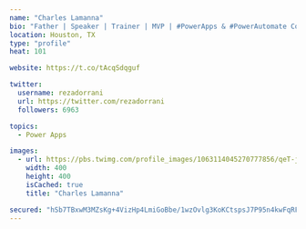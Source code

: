 ```yaml
---
name: "Charles Lamanna"
bio: "Father | Speaker | Trainer | MVP | #PowerApps & #PowerAutomate Community Super User | YouTuber Right-pointing triangle http://youtube.com/c/rezadorrani | Learn - Share - Clockwise rightwards and leftwards open circle arrows"
location: Houston, TX
type: "profile"
heat: 101

website: https://t.co/tAcqSdqguf

twitter:
  username: rezadorrani
  url: https://twitter.com/rezadorrani
  followers: 6963

topics:
  - Power Apps

images:
  - url: https://pbs.twimg.com/profile_images/1063114045270777856/qeT-jpWr_400x400.jpg
    width: 400
    height: 400
    isCached: true
    title: "Charles Lamanna"

secured: "hSb7TBxwM3MZsKg+4VizHp4LmiGoBbe/1wzOvlg3KoKCtspsJ7P95n4kwFqRF5fq85VmV/XH+zqtYjujgNK4mrkTmBI1Caob5tK04SecYR+gpux897wRdnOl2opOdzJer77y6m/tBeeqsAYfwrRzJEUiRBoRxoQDzMeoMQL1yIkUbuk3St0o+4Q5USNV+2YQR2TdpZ5MrWLZwkhadvA+RSsxcRzg7dNSdLyKNWl4eakUyfqJ54GWyEbAKLC/k6omZS6mRxIszy7rLX9RoP7PdQE+9MwSPjZN/IQo4yI5M2e4FARaAhu+ZDKOx0xq2iUfGcDGbeEIsckJJ2m9uYFRpIKq8iq5/cTpX6HoCtqnekiMlraQlBajK5wGV1LCmkPwYIb4mIAW6tUjlPE6AaHrLlu03chtgYrbTA50mG6urG4=;eVqtu1Z6TwIxGQ0kgVrx/Q=="
---
```


